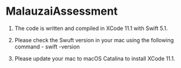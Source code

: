 # MalauzaiAssessment

1. The code is written and compiled in XCode 11.1 with Swift 5.1.

2. Please check the Swuft version in your mac using the following command - 
swift -version

3. Please update your mac to macOS Catalina to install XCode 11.1.
